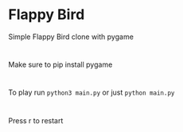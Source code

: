 # Flappy Bird
Simple Flappy Bird clone with pygame
#
Make sure to pip install pygame
#
To play run `python3 main.py` or just `python main.py`
#
Press r to restart

